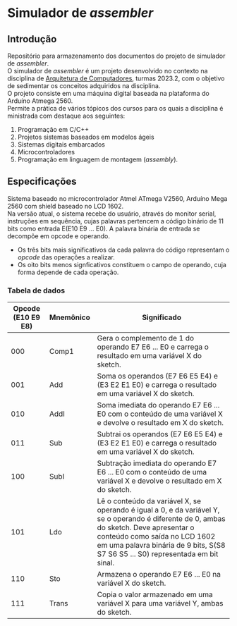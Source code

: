 # Simulador de *assembler*

## Introdução
Repositório para armazenamento dos documentos do projeto de simulador de *assembler*.  
O simulador de *assembler* é um projeto desenvolvido no contexto na disciplina de [Arquitetura de Computadores](https://github.com/claytonjasilva/claytonjasilva.github.io/blob/main/arq_aulas.md), turmas 2023.2,
com o objetivo de sedimentar os conceitos adquiridos na disciplina.  
O projeto consiste em uma máquina digital baseada na plataforma do Arduíno Atmega 2560.  
Permite a prática de vários tópicos dos cursos para os quais a disciplina é ministrada com destaque aos seguintes:  
1. Programação em C/C++
2. Projetos sistemas baseados em modelos ágeis
3. Sistemas digitais embarcados
4. Microcontroladores
5. Programação em linguagem de montagem (*assembly*).

## Especificações
Sistema baseado no microcontrolador Atmel ATmega V2560, Arduíno Mega 2560 com shield baseado no LCD 1602.  
Na versão atual, o sistema recebe do usuário, através do monitor serial, instruções em sequência, cujas palavras pertencem a código binário de 11 bits
como entrada E(E10 E9 ... E0).
A palavra binária de entrada se decompõe em opcode e operando.  
- Os três bits mais significativos da cada palavra do código representam o *opcode* das operações a realizar.
- Os oito bits menos signficativos constituem o campo de operando, cuja forma depende de cada operação. 

### Tabela de dados
| Opcode (E10 E9 E8) | Mnemônico | Significado |
| - | - | - |
| 000	| Comp1 |	Gera o complemento de 1 do operando E7 E6 ... E0 e carrega o resultado em uma variável X do sketch. |
| 001	| Add	| Soma os operandos (E7 E6 E5 E4) e (E3 E2 E1 E0) e carrega o resultado em uma variável X do sketch. |
| 010	| AddI	| Soma imediata do operando E7 E6 ... E0 com o conteúdo de uma variável X e devolve o resultado em X do sketch. |
| 011	| Sub	| Subtrai os operandos (E7 E6 E5 E4) e (E3 E2 E1 E0) e carrega o resultado em uma variável X do sketch. |
| 100	| SubI	| Subtração imediata do operando E7 E6 ... E0 com o conteúdo de uma variável X e devolve o resultado em X do sketch. |
| 101	| Ldo	| Lê o conteúdo da variável X, se operando é igual a 0, e da variável Y, se o operando é diferente de 0, ambas do sketch. Deve apresentar o conteúdo como saída no LCD 1602 em uma palavra binária de 9 bits, S(S8 S7 S6 S5 ... S0) representada em bit sinal. |
| 110	| Sto	| Armazena o operando E7 E6 ... E0 na variável X do sketch. |
| 111 |	Trans |	Copia o valor armazenado em uma variável X para uma variável Y, ambas do sketch. |



